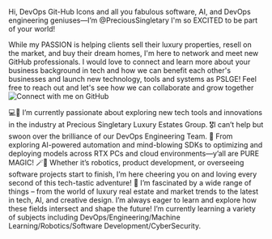 Hi, DevOps Git-Hub Icons and all you fabulous software, AI, and DevOps engineering geniuses—I’m @PreciousSingletary I'm so EXCITED to be part of your world! 

While my PASSION is helping clients sell their luxury properties, resell on the market, and buy their dream homes, I'm here to network and meet new GitHub professionals. I would love to connect and learn more about your business background in tech and how we can benefit each other's businesses and launch new technology, tools and systems as PSLGE! Feel free to reach out and let's see how we can collaborate and grow together![Connect with me on GitHub](https://github.com/PreciousSingletary)

💻💖 I’m currently passionate about exploring new tech tools and innovations in the industry at Precious Singletary Luxury Estates Group.
🎖️I can’t help but swoon over the brilliance of our DevOps Engineering Team. 
🤩 From exploring AI-powered automation and mind-blowing SDKs to optimizing and deploying models across RTX PCs and cloud environments—y’all are PURE MAGIC! 
🪄🤖 Whether it’s robotics, product development, or overseeing software projects start to finish, I’m here cheering you on and loving every second of this tech-tastic adventure! 
🌱 I’m fascinated by a wide range of things – from the world of luxury real estate and market trends to the latest in tech, AI, and creative design. I’m always eager to learn and explore how these fields intersect and shape the future! I’m currently learning a variety of subjects including DevOps/Engineering/Machine Learning/Robotics/Software Development/CyberSecurity. 
<!---
PreciousSingletary/PreciousSingletary is a ✨ special ✨ repository because its `README.md` (this file) appears on your GitHub profile.
You can click the Preview link to take a look at your changes.
--->
